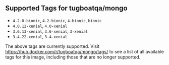 ## Supported Tags for tugboatqa/mongo

* `4.2.0-bionic`, `4.2-bionic`, `4-bionic`, `bionic`
* `4.0.12-xenial`, `4.0-xenial`
* `3.6.13-xenial`, `3.6-xenial`, `3-xenial`
* `3.4.22-xenial`, `3.4-xenial`

The above tags are currently supported. Visit https://hub.docker.com/r/tugboatqa/mongo/tags/ to see a list of all available tags for this image, including those that are no longer supported.
